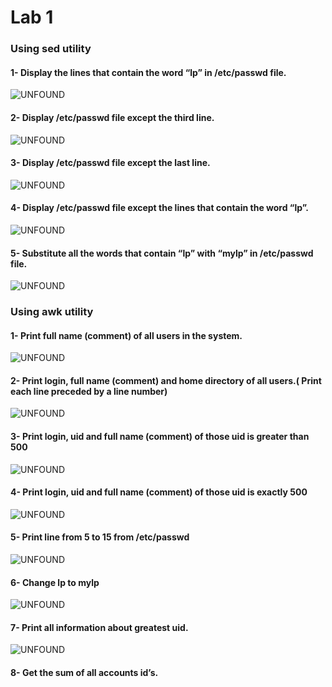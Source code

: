 # Lab 1

### Using sed utility
#### 1- Display the lines that contain the word “lp” in /etc/passwd file.
![UNFOUND]()
#### 2- Display /etc/passwd file except the third line.
![UNFOUND]()
#### 3- Display /etc/passwd file except the last line.
![UNFOUND]()
#### 4- Display /etc/passwd file except the lines that contain the word “lp”.
![UNFOUND]()
#### 5- Substitute all the words that contain “lp” with “mylp” in /etc/passwd file.
![UNFOUND]()
### Using awk utility
#### 1- Print full name (comment) of all users in the system.
![UNFOUND]()
#### 2- Print login, full name (comment) and home directory of all users.( Print each line preceded by a line number)
![UNFOUND]()
#### 3- Print login, uid and full name (comment) of those uid is greater than 500
![UNFOUND]()
#### 4- Print login, uid and full name (comment) of those uid is exactly 500
![UNFOUND]()
#### 5- Print line from 5 to 15 from /etc/passwd
![UNFOUND]()
#### 6- Change lp to mylp
![UNFOUND]()
#### 7- Print all information about greatest uid.
![UNFOUND]()
#### 8- Get the sum of all accounts id’s.
